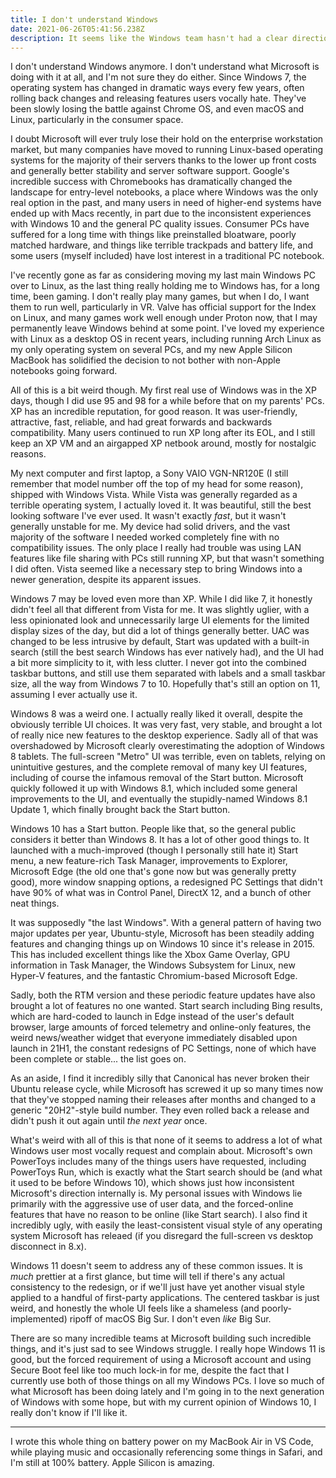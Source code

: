 ```yaml
---
title: I don't understand Windows
date: 2021-06-26T05:41:56.238Z
description: It seems like the Windows team hasn't had a clear direction since Windows 7.
---
```


I don't understand Windows anymore. I don't understand what Microsoft is doing with it at all, and I'm not sure they do either. Since Windows 7, the operating system has changed in dramatic ways every few years, often rolling back changes and releasing features users vocally hate. They've been slowly losing the battle against Chrome OS, and even macOS and Linux, particularly in the consumer space.

I doubt Microsoft will ever truly lose their hold on the enterprise workstation market, but many companies have moved to running Linux-based operating systems for the majority of their servers thanks to the lower up front costs and generally better stability and server software support. Google's incredible success with Chromebooks has dramatically changed the landscape for entry-level notebooks, a place where Windows was the only real option in the past, and many users in need of higher-end systems have ended up with Macs recently, in part due to the inconsistent experiences with Windows 10 and the general PC quality issues. Consumer PCs have suffered for a long time with things like preinstalled bloatware, poorly matched hardware, and things like terrible trackpads and battery life, and some users (myself included) have lost interest in a traditional PC notebook.

I've recently gone as far as considering moving my last main Windows PC over to Linux, as the last thing really holding me to Windows has, for a long time, been gaming. I don't really play many games, but when I do, I want them to run well, particularly in VR. Valve has official support for the Index on Linux, and many games work well enough under Proton now, that I may permanently leave Windows behind at some point. I've loved my experience with Linux as a desktop OS in recent years, including running Arch Linux as my only operating system on several PCs, and my new Apple Silicon MacBook has solidified the decision to not bother with non-Apple notebooks going forward.

All of this is a bit weird though. My first real use of Windows was in the XP days, though I did use 95 and 98 for a while before that on my parents' PCs. XP has an incredible reputation, for good reason. It was user-friendly, attractive, fast, reliable, and had great forwards and backwards compatibility. Many users continued to run XP long after its EOL, and I still keep an XP VM and an airgapped XP netbook around, mostly for nostalgic reasons.

My next computer and first laptop, a Sony VAIO VGN-NR120E (I still remember that model number off the top of my head for some reason), shipped with Windows Vista. While Vista was generally regarded as a terrible operating system, I actually loved it. It was beautiful, still the best looking software I've ever used. It wasn't exactly _fast_, but it wasn't generally unstable for me. My device had solid drivers, and the vast majority of the software I needed worked completely fine with no compatibility issues. The only place I really had trouble was using LAN features like file sharing with PCs still running XP, but that wasn't something I did often. Vista seemed like a necessary step to bring Windows into a newer generation, despite its apparent issues.

Windows 7 may be loved even more than XP. While I did like 7, it honestly didn't feel all that different from Vista for me. It was slightly uglier, with a less opinionated look and unnecessarily large UI elements for the limited display sizes of the day, but did a lot of things generally better. UAC was changed to be less intrusive by default, Start was updated with a built-in search (still the best search Windows has ever natively had), and the UI had a bit more simplicity to it, with less clutter. I never got into the combined taskbar buttons, and still use them separated with labels and a small taskbar size, all the way from Windows 7 to 10. Hopefully that's still an option on 11, assuming I ever actually use it.

Windows 8 was a weird one. I actually really liked it overall, despite the obviously terrible UI choices. It was very fast, very stable, and brought a lot of really nice new features to the desktop experience. Sadly all of that was overshadowed by Microsoft clearly overestimating the adoption of Windows 8 tablets. The full-screen "Metro" UI was terrible, even on tablets, relying on unintuitive gestures, and the complete removal of many key UI features, including of course the infamous removal of the Start button. Microsoft quickly followed it up with Windows 8.1, which included some general improvements to the UI, and eventually the stupidly-named Windows 8.1 Update 1, which finally brought back the Start button.

Windows 10 has a Start button. People like that, so the general public considers it better than Windows 8. It has a lot of other good things to. It launched with a much-improved (though I personally still hate it) Start menu, a new feature-rich Task Manager, improvements to Explorer, Microsoft Edge (the old one that's gone now but was generally pretty good), more window snapping options, a redesigned PC Settings that didn't have 90% of what was in Control Panel, DirectX 12, and a bunch of other neat things.

It was supposedly "the last Windows". With a general pattern of having two major updates per year, Ubuntu-style, Microsoft has been steadily adding features and changing things up on Windows 10 since it's release in 2015. This has included excellent things like the Xbox Game Overlay, GPU information in Task Manager, the Windows Subsystem for Linux, new Hyper-V features, and the fantastic Chromium-based Microsoft Edge.

Sadly, both the RTM version and these periodic feature updates have also brought a lot of features no one wanted. Start search including Bing results, which are hard-coded to launch in Edge instead of the user's default browser, large amounts of forced telemetry and online-only features, the weird news/weather widget that everyone immediately disabled upon launch in 21H1, the constant redesigns of PC Settings, none of which have been complete or stable... the list goes on.

As an aside, I find it incredibly silly that Canonical has never broken their Ubuntu release cycle, while Microsoft has screwed it up so many times now that they've stopped naming their releases after months and changed to a generic "20H2"-style build number. They even rolled back a release and didn't push it out again until _the next year_ once.

What's weird with all of this is that none of it seems to address a lot of what Windows user most vocally request and complain about. Microsoft's own PowerToys includes many of the things users have requested, including PowerToys Run, which is exactly what the Start search should be (and what it used to be before Windows 10), which shows just how inconsistent Microsoft's direction internally is. My personal issues with Windows lie primarily with the aggressive use of user data, and the forced-online features that have no reason to be online (like Start search). I also find it incredibly ugly, with easily the least-consistent visual style of any operating system Microsoft has releaed (if you disregard the full-screen vs desktop disconnect in 8.x).

Windows 11 doesn't seem to address any of these common issues. It is _much_ prettier at a first glance, but time will tell if there's any actual consistency to the redesign, or if we'll just have yet another visual style applied to a handful of first-party applications. The centered taskbar is just weird, and honestly the whole UI feels like a shameless (and poorly-implemented) ripoff of macOS Big Sur. I don't even _like_ Big Sur.

There are so many incredible teams at Microsoft building such incredible things, and it's just sad to see Windows struggle. I really hope Windows 11 is good, but the forced requirement of using a Microsoft account and using Secure Boot feel like too much lock-in for me, despite the fact that I currently use both of those things on all my Windows PCs. I love so much of what Microsoft has been doing lately and I'm going in to the next generation of Windows with some hope, but with my current opinion of Windows 10, I really don't know if I'll like it.

---

I wrote this whole thing on battery power on my MacBook Air in VS Code, while playing music and occasionally referencing some things in Safari, and I'm still at 100% battery. Apple Silicon is amazing.
